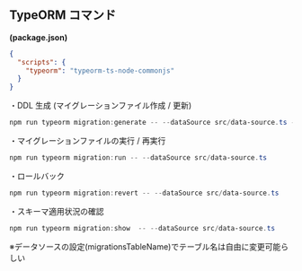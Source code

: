 ## TypeORM コマンド

**(package.json)**

```json:package.json
{
  "scripts": {
    "typeorm": "typeorm-ts-node-commonjs"
  }
}
```

・DDL 生成 (マイグレーションファイル作成 / 更新)

```PowerShell
npm run typeorm migration:generate -- --dataSource src/data-source.ts --pretty migrations/InitialSchema
```

・マイグレーションファイルの実行 / 再実行

```PowerShell
npm run typeorm migration:run -- --dataSource src/data-source.ts
```

・ロールバック

```PowerShell
npm run typeorm migration:revert -- --dataSource src/data-source.ts
```

・スキーマ適用状況の確認

```PowerShell
npm run typeorm migration:show  -- --dataSource src/data-source.ts
```

※データソースの設定(migrationsTableName)でテーブル名は自由に変更可能らしい
